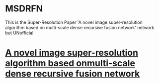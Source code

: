 # MSDRFN
This is the Super-Resolution Paper 'A novel image super-resolution algorithm based on multi-scale dense recursive fusion network'  network but UNofficial 

# [A novel image super-resolution algorithm based onmulti-scale dense recursive fusion network](https://www.sciencedirect.com/science/article/abs/pii/S0925231222001977?via%3Dihub)

